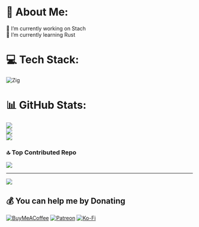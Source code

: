 # 💫 About Me:
🔭 I’m currently working on Stach<br>🌱 I’m currently learning Rust


# 💻 Tech Stack:
![Zig](https://img.shields.io/badge/Zig-%23F7A41D.svg?style=for-the-badge&logo=zig&logoColor=white)
# 📊 GitHub Stats:
![](https://github-readme-stats.vercel.app/api?username=aksohn3&theme=transparent&hide_border=true&include_all_commits=true&count_private=true)<br/>
![](https://github-readme-streak-stats.herokuapp.com/?user=aksohn3&theme=transparent&hide_border=true)<br/>
![](https://github-readme-stats.vercel.app/api/top-langs/?username=aksohn3&theme=transparent&hide_border=true&include_all_commits=true&count_private=true&layout=compact)

### 🔝 Top Contributed Repo
![](https://github-contributor-stats.vercel.app/api?username=aksohn3&limit=5&theme=transparent&combine_all_yearly_contributions=true)

---
[![](https://visitcount.itsvg.in/api?id=aksohn3&icon=1&color=0)](https://visitcount.itsvg.in)

  ## 💰 You can help me by Donating
  [![BuyMeACoffee](https://img.shields.io/badge/Buy%20Me%20a%20Coffee-ffdd00?style=for-the-badge&logo=buy-me-a-coffee&logoColor=black)](https://buymeacoffee.com/zvarik) [![Patreon](https://img.shields.io/badge/Patreon-F96854?style=for-the-badge&logo=patreon&logoColor=white)](https://patreon.com/aksohn3) [![Ko-Fi](https://img.shields.io/badge/Ko--fi-F16061?style=for-the-badge&logo=ko-fi&logoColor=white)](https://ko-fi.com/Zvarik) 

  
<!-- Proudly created with GPRM ( https://gprm.itsvg.in ) -->
